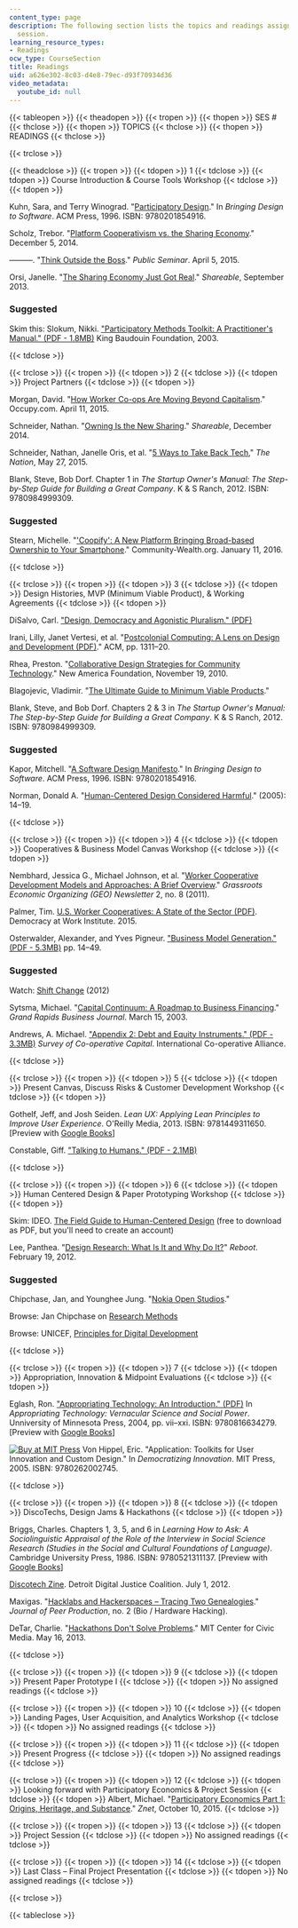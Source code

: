 ```yaml
---
content_type: page
description: The following section lists the topics and readings assigned for each
  session.
learning_resource_types:
- Readings
ocw_type: CourseSection
title: Readings
uid: a626e302-8c03-d4e8-79ec-d93f70934d36
video_metadata:
  youtube_id: null
---
```


{{< tableopen >}}
{{< theadopen >}}
{{< tropen >}}
{{< thopen >}}
SES #
{{< thclose >}}
{{< thopen >}}
TOPICS
{{< thclose >}}
{{< thopen >}}
READINGS
{{< thclose >}}

{{< trclose >}}

{{< theadclose >}}
{{< tropen >}}
{{< tdopen >}}
1
{{< tdclose >}}
{{< tdopen >}}
Course Introduction & Course Tools Workshop
{{< tdclose >}}
{{< tdopen >}}


Kuhn, Sara, and Terry Winograd. "[Participatory Design](http://hci.stanford.edu/publications/bds/14-p-partic.html)." In _Bringing Design to Software_. ACM Press, 1996. ISBN: 9780201854916.

Scholz, Trebor. "[Platform Cooperativism vs. the Sharing Economy](http://tinyurl.com/oj8rna2)." December 5, 2014.

———. "[Think Outside the Boss](http://www.publicseminar.org/2015/04/think-outside-the-boss/#.VUoVZEuhIds)." _Public Seminar_. April 5, 2015.

Orsi, Janelle. "[The Sharing Economy Just Got Real](http://www.shareable.net/blog/the-sharing-economy-just-got-real)." _Shareable_, September 2013.

### Suggested

Skim this: Slokum, Nikki. ["Participatory Methods Toolkit: A Practitioner's Manual." (PDF - 1.8MB)](http://archive.unu.edu/hq/library/Collection/PDF_files/CRIS/PMT.pdf) King Baudouin Foundation, 2003.


{{< tdclose >}}

{{< trclose >}}
{{< tropen >}}
{{< tdopen >}}
2
{{< tdclose >}}
{{< tdopen >}}
Project Partners
{{< tdclose >}}
{{< tdopen >}}


Morgan, David. "[How Worker Co-ops Are Moving Beyond Capitalism](http://www.occupy.com/article/how-worker-co-ops-are-moving-beyond-capitalism)." Occupy.com. April 11, 2015.

Schneider, Nathan. "[Owning Is the New Sharing](http://www.shareable.net/blog/owning-is-the-new-sharing)." _Shareable_, December 2014.

Schneider, Nathan, Janelle Oris, et al. "[5 Ways to Take Back Tech](https://www.thenation.com/article/5-ways-take-back-tech/)," _The Nation_, May 27, 2015.

Blank, Steve, Bob Dorf. Chapter 1 in _The Startup Owner's Manual: The Step-by-Step Guide for Building a Great Company_. K & S Ranch, 2012. ISBN: 9780984999309.

### Suggested

Stearn, Michelle. "['Coopify': A New Platform Bringing Broad-based Ownership to Your Smartphone](http://staging.community-wealth.org/content/coopify-new-platform-bringing-broad-based-ownership-your-smartphone)." Community-Wealth.org. January 11, 2016.


{{< tdclose >}}

{{< trclose >}}
{{< tropen >}}
{{< tdopen >}}
3
{{< tdclose >}}
{{< tdopen >}}
Design Histories, MVP (Minimum Viable Product), & Working Agreements
{{< tdclose >}}
{{< tdopen >}}


DiSalvo, Carl. ["Design, Democracy and Agonistic Pluralism." (PDF)](http://www.drs2010.umontreal.ca/data/PDF/031.pdf)

Irani, Lilly, Janet Vertesi, et al. "[Postcolonial Computing: A Lens on Design and Development (PDF)](http://www.dourish.com/publications/2010/chi2010-postcolonial.pdf)." ACM, pp. 1311–20.

Rhea, Preston. "[Collaborative Design Strategies for Community Technology](https://www.newamerica.org/oti/blog/collaborative-design-strategies-for-community-technology/)." New America Foundation, November 19, 2010.

Blagojevic, Vladimir. "[The Ultimate Guide to Minimum Viable Products](http://scalemybusiness.com/the-ultimate-guide-to-minimum-viable-products/8/)."

Blank, Steve, and Bob Dorf. Chapters 2 & 3 in _The Startup Owner's Manual: The Step-by-Step Guide for Building a Great Company_. K & S Ranch, 2012. ISBN: 9780984999309.

### Suggested

Kapor, Mitchell. "[A Software Design Manifesto](http://hci.stanford.edu/publications/bds/1-kapor.html)." In _Bringing Design to Software_. ACM Press, 1996. ISBN: 9780201854916.

Norman, Donald A. "[Human-Centered Design Considered Harmful](http://www.jnd.org/dn.mss/human-centered_design_considered_harmful.html)." (2005): 14–19.


{{< tdclose >}}

{{< trclose >}}
{{< tropen >}}
{{< tdopen >}}
4
{{< tdclose >}}
{{< tdopen >}}
Cooperatives & Business Model Canvas Workshop
{{< tdclose >}}
{{< tdopen >}}


Nembhard, Jessica G., Michael Johnson, et al. "[Worker Cooperative Development Models and Approaches: A Brief Overview](http://geo.coop/node/627)." _Grassroots Economic Organizing (GEO) Newsletter_ 2, no. 8 (2011).

Palmer, Tim. [U.S. Worker Cooperatives: A State of the Sector (PDF)](http://institute.coop/sites/default/files/resources/State_of_the_sector_0.pdf). Democracy at Work Institute. 2015.

Osterwalder, Alexander, and Yves Pigneur. ["Business Model Generation." (PDF - 5.3MB)](http://www.businessmodelgeneration.com/downloads/businessmodelgeneration_preview.pdf) pp. 14–49.

### Suggested

Watch: [Shift Change](http://shiftchange.org/) (2012)

Sytsma, Michael. "[Capital Continuum: A Roadmap to Business Financing](https://grbj.com/opinion/capital-continuum-a-roadmap-to-business-financing/)." _Grand Rapids Business Journal_. March 15, 2003.

Andrews, A. Michael. ["Appendix 2: Debt and Equity Instruments." (PDF - 3.3MB)](https://www.researchgate.net/publication/274384036_Survey_of_Cooperative_Capital) _Survey of Co-operative Capital_. International Co-operative Alliance.


{{< tdclose >}}

{{< trclose >}}
{{< tropen >}}
{{< tdopen >}}
5
{{< tdclose >}}
{{< tdopen >}}
Present Canvas, Discuss Risks & Customer Development Workshop
{{< tdclose >}}
{{< tdopen >}}


Gothelf, Jeff, and Josh Seiden. _Lean UX: Applying Lean Principles to Improve User Experience_. O'Reilly Media, 2013. ISBN: 9781449311650. \[Preview with [Google Books](http://books.google.com/books?id=7TDQ4WZ1BHoC&pg=PAfrontcover)\]

Constable, Giff. ["Talking to Humans." (PDF - 2.1MB)](https://s3.amazonaws.com/TalkingtoHumans/Talking+to+Humans.pdf)


{{< tdclose >}}

{{< trclose >}}
{{< tropen >}}
{{< tdopen >}}
6
{{< tdclose >}}
{{< tdopen >}}
Human Centered Design & Paper Prototyping Workshop
{{< tdclose >}}
{{< tdopen >}}


Skim: IDEO. [The Field Guide to Human-Centered Design](http://www.designkit.org/resources/1) (free to download as PDF, but you'll need to create an account)

Lee, Panthea. "[Design Research: What Is It and Why Do It?](http://reboot.org/2012/02/19/design-research-what-is-it-and-why-do-it/)" _Reboot_. February 19, 2012.

### Suggested

Chipchase, Jan, and Younghee Jung. "[Nokia Open Studios](http://www.slideshare.net/janchip/nokia-open-studios-presentation)."

Browse: Jan Chipchase on [Research Methods](http://janchipchase.com/themes/research-methods/)

Browse: UNICEF, [Principles for Digital Development](http://www.unicefstories.org/principles/)


{{< tdclose >}}

{{< trclose >}}
{{< tropen >}}
{{< tdopen >}}
7
{{< tdclose >}}
{{< tdopen >}}
Appropriation, Innovation & Midpoint Evaluations
{{< tdclose >}}
{{< tdopen >}}


Eglash, Ron. ["Appropriating Technology: An Introduction." (PDF)](http://appropriatingtechnology.org/?q=node/155) In _Appropriating Technology: Vernacular Science and Social Power_. Unniversity of Minnesota Press, 2004, pp. vii–xxi. ISBN: 9780816634279. \[Preview with [Google Books](http://books.google.com/books?id=Q7dgWYaDHTUC&pg=PAfrontcover)\]

[![Buy at MIT Press](/images/mp_logo.gif)](https://mitpress.mit.edu/9780262002745) Von Hippel, Eric. "Application: Toolkits for User Innovation and Custom Design." In _Democratizing Innovation_. MIT Press, 2005. ISBN: 9780262002745.


{{< tdclose >}}

{{< trclose >}}
{{< tropen >}}
{{< tdopen >}}
8
{{< tdclose >}}
{{< tdopen >}}
DiscoTechs, Design Jams & Hackathons
{{< tdclose >}}
{{< tdopen >}}


Briggs, Charles. Chapters 1, 3, 5, and 6 in _Learning How to Ask: A Sociolinguistic Appraisal of the Role of the Interview in Social Science Research (Studies in the Social and Cultural Foundations of Language)_. Cambridge University Press, 1986. ISBN: 9780521311137. \[Preview with [Google Books](http://books.google.com/books?id=HDbsF4_aeiEC&pg=PAfrontcover)\]

[Discotech Zine](http://detroitdjc.org/?p=468). Detroit Digital Justice Coalition. July 1, 2012.

Maxigas. "[Hacklabs and Hackerspaces – Tracing Two Genealogies](http://peerproduction.net/issues/issue-2/peer-reviewed-papers/hacklabs-and-hackerspaces/)." _Journal of Peer Production_, no. 2 (Bio / Hardware Hacking).

DeTar, Charlie. "[Hackathons Don't Solve Problems](https://civic.mit.edu/blog/cfd/hackathons-dont-solve-problems)." MIT Center for Civic Media. May 16, 2013.


{{< tdclose >}}

{{< trclose >}}
{{< tropen >}}
{{< tdopen >}}
9
{{< tdclose >}}
{{< tdopen >}}
Present Paper Prototype I
{{< tdclose >}}
{{< tdopen >}}
No assigned readings
{{< tdclose >}}

{{< trclose >}}
{{< tropen >}}
{{< tdopen >}}
10
{{< tdclose >}}
{{< tdopen >}}
Landing Pages, User Acquisition, and Analytics Workshop
{{< tdclose >}}
{{< tdopen >}}
No assigned readings
{{< tdclose >}}

{{< trclose >}}
{{< tropen >}}
{{< tdopen >}}
11
{{< tdclose >}}
{{< tdopen >}}
Present Progress
{{< tdclose >}}
{{< tdopen >}}
No assigned readings
{{< tdclose >}}

{{< trclose >}}
{{< tropen >}}
{{< tdopen >}}
12
{{< tdclose >}}
{{< tdopen >}}
Looking forward with Participatory Economics & Project Session
{{< tdclose >}}
{{< tdopen >}}
Albert, Michael. "[Participatory Economics Part 1: Origins, Heritage, and Substance](https://zcomm.org/znetarticle/participatory-economics-part-1-origins-heritage-and-substance/)." _Znet_, October 10, 2015.
{{< tdclose >}}

{{< trclose >}}
{{< tropen >}}
{{< tdopen >}}
13
{{< tdclose >}}
{{< tdopen >}}
Project Session
{{< tdclose >}}
{{< tdopen >}}
No assigned readings
{{< tdclose >}}

{{< trclose >}}
{{< tropen >}}
{{< tdopen >}}
14
{{< tdclose >}}
{{< tdopen >}}
Last Class – Final Project Presentation
{{< tdclose >}}
{{< tdopen >}}
No assigned readings
{{< tdclose >}}

{{< trclose >}}

{{< tableclose >}}